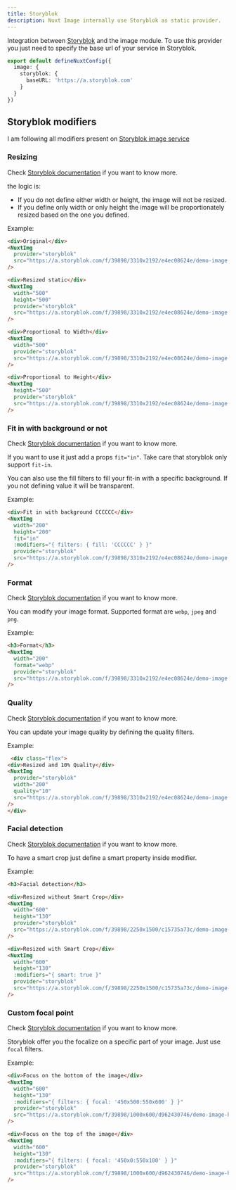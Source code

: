 ```yaml
---
title: Storyblok
description: Nuxt Image internally use Storyblok as static provider.
---
```


Integration between [Storyblok](https://www.storyblok.com/docs/image-service/) and the image module. To use this provider you just need to specify the base url of your service in Storyblok.

```ts [nuxt.config.ts]
export default defineNuxtConfig({
  image: {
    storyblok: {
      baseURL: 'https://a.storyblok.com'
    }
  }
})
```

## Storyblok modifiers

I am following all modifiers present on [Storyblok image service](https://www.storyblok.com/docs/image-service/)

### Resizing

Check [Storyblok documentation](https://www.storyblok.com/docs/image-service#resizing) if you want to know more.

the logic is:

- If you do not define either width or height, the image will not be resized.
- If you define only width or only height the image will be proportionately resized based on the one you defined.

Example:

```html
<div>Original</div>
<NuxtImg
  provider="storyblok"
  src="https://a.storyblok.com/f/39898/3310x2192/e4ec08624e/demo-image.jpeg"
/>

<div>Resized static</div>
<NuxtImg
  width="500"
  height="500"
  provider="storyblok"
  src="https://a.storyblok.com/f/39898/3310x2192/e4ec08624e/demo-image.jpeg"
/>

<div>Proportional to Width</div>
<NuxtImg
  width="500"
  provider="storyblok"
  src="https://a.storyblok.com/f/39898/3310x2192/e4ec08624e/demo-image.jpeg"
/>

<div>Proportional to Height</div>
<NuxtImg
  height="500"
  provider="storyblok"
  src="https://a.storyblok.com/f/39898/3310x2192/e4ec08624e/demo-image.jpeg"
/>
```

### Fit in with background or not

Check [Storyblok documentation](https://www.storyblok.com/docs/image-service#fit-in) if you want to know more.

If you want to use it just add a props `fit="in"`. Take care that storyblok only support `fit-in`.

You can also use the fill filters to fill your fit-in with a specific background. If you not defining value it will be transparent.

Example:

```html
<div>Fit in with background CCCCCC</div>
<NuxtImg
  width="200"
  height="200"
  fit="in"
  :modifiers="{ filters: { fill: 'CCCCCC' } }"
  provider="storyblok"
  src="https://a.storyblok.com/f/39898/3310x2192/e4ec08624e/demo-image.jpeg"
/>
```

### Format

Check [Storyblok documentation](https://www.storyblok.com/docs/image-service#changing-the-format) if you want to know more.

You can modify your image format. Supported format are `webp`, `jpeg` and `png`.

Example:

```html
<h3>Format</h3>
<NuxtImg
  width="200"
  format="webp"
  provider="storyblok"
  src="https://a.storyblok.com/f/39898/3310x2192/e4ec08624e/demo-image.jpeg"
/>
```

### Quality

Check [Storyblok documentation](https://www.storyblok.com/docs/image-service#quality-optimization) if you want to know more.

You can update your image quality by defining the quality filters.

Example:

```html
 <div class="flex">
<div>Resized and 10% Quality</div>
<NuxtImg
  provider="storyblok"
  width="200"
  quality="10"
  src="https://a.storyblok.com/f/39898/3310x2192/e4ec08624e/demo-image.jpeg"
/>
</div>
```

### Facial detection

Check [Storyblok documentation](https://www.storyblok.com/docs/image-service#facial-detection-and-smart-cropping) if you want to know more.

To have a smart crop just define a smart property inside modifier.

Example:

```html
<h3>Facial detection</h3>

<div>Resized without Smart Crop</div>
<NuxtImg
  width="600"
  height="130"
  provider="storyblok"
  src="https://a.storyblok.com/f/39898/2250x1500/c15735a73c/demo-image-human.jpeg"
/>

<div>Resized with Smart Crop</div>
<NuxtImg
  width="600"
  height="130"
  :modifiers="{ smart: true }"
  provider="storyblok"
  src="https://a.storyblok.com/f/39898/2250x1500/c15735a73c/demo-image-human.jpeg"
/>
```

### Custom focal point

Check [Storyblok documentation](https://www.storyblok.com/docs/image-service#custom-focal-point) if you want to know more.

Storyblok offer you the focalize on a specific part of your image. Just use `focal` filters.

Example:

```html
<div>Focus on the bottom of the image</div>
<NuxtImg
  width="600"
  height="130"
  :modifiers="{ filters: { focal: '450x500:550x600' } }"
  provider="storyblok"
  src="https://a.storyblok.com/f/39898/1000x600/d962430746/demo-image-human.jpeg"
/>

<div>Focus on the top of the image</div>
<NuxtImg
  width="600"
  height="130"
  :modifiers="{ filters: { focal: '450x0:550x100' } }"
  provider="storyblok"
  src="https://a.storyblok.com/f/39898/1000x600/d962430746/demo-image-human.jpeg"
/>
```
